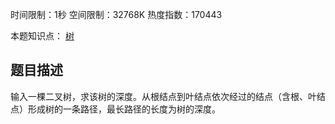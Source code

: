 时间限制：1秒 空间限制：32768K 热度指数：170443

本题知识点： [树](https://www.nowcoder.com/questionCenter?questionTypes=000100&mutiTagIds=583)

## 题目描述

输入一棵二叉树，求该树的深度。从根结点到叶结点依次经过的结点（含根、叶结点）形成树的一条路径，最长路径的长度为树的深度。